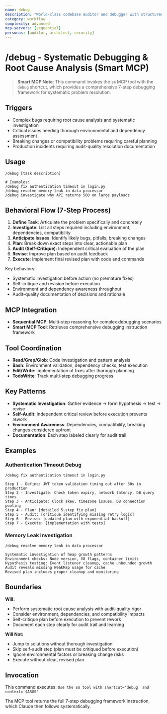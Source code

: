 ```yaml
---
name: debug
description: "World-class codebase auditor and debugger with structured 7-step process"
category: workflow
complexity: advanced
mcp-servers: [sequential]
personas: [auditor, architect, security]
---
```


# /debug - Systematic Debugging & Root Cause Analysis (Smart MCP)

> **Smart MCP Note**: This command invokes the `sm` MCP tool with the `debug` shortcut, which provides a comprehensive 7-step debugging framework for systematic problem resolution.

## Triggers
- Complex bugs requiring root cause analysis and systematic investigation
- Critical issues needing thorough environmental and dependency assessment
- Breaking changes or compatibility problems requiring careful planning
- Production incidents requiring audit-quality resolution documentation

## Usage
```
/debug [task description]

# Examples:
/debug fix authentication timeout in login.py
/debug resolve memory leak in data processor
/debug investigate why API returns 500 on large payloads
```

## Behavioral Flow (7-Step Process)

1. **Define Task**: Articulate the problem specifically and concretely
2. **Investigate**: List all steps required including environment, dependencies, compatibility
3. **Anticipate Issues**: Identify likely bugs, pitfalls, breaking changes
4. **Plan**: Break down exact steps into clear, actionable plan
5. **Audit (Self-Critique)**: Independent critical evaluation of the plan
6. **Revise**: Improve plan based on audit feedback
7. **Execute**: Implement final revised plan with code and commands

Key behaviors:
- Systematic investigation before action (no premature fixes)
- Self-critique and revision before execution
- Environment and dependency awareness throughout
- Audit-quality documentation of decisions and rationale

## MCP Integration
- **Sequential MCP**: Multi-step reasoning for complex debugging scenarios
- **Smart MCP Tool**: Retrieves comprehensive debugging instruction framework

## Tool Coordination
- **Read/Grep/Glob**: Code investigation and pattern analysis
- **Bash**: Environment validation, dependency checks, test execution
- **Edit/Write**: Implementation of fixes after thorough planning
- **TodoWrite**: Track multi-step debugging progress

## Key Patterns
- **Systematic Investigation**: Gather evidence → form hypothesis → test → revise
- **Self-Audit**: Independent critical review before execution prevents rework
- **Environment Awareness**: Dependencies, compatibility, breaking changes considered upfront
- **Documentation**: Each step labeled clearly for audit trail

## Examples

### Authentication Timeout Debug
```
/debug fix authentication timeout in login.py

Step 1 - Define: JWT token validation timing out after 30s in production
Step 2 - Investigate: Check token expiry, network latency, DB query times
Step 3 - Anticipate: Clock skew, timezone issues, DB connection pooling
Step 4 - Plan: [detailed 5-step fix plan]
Step 5 - Audit: [critique identifying missing retry logic]
Step 6 - Revise: [updated plan with exponential backoff]
Step 7 - Execute: [implementation with tests]
```

### Memory Leak Investigation
```
/debug resolve memory leak in data processor

Systematic investigation of heap growth patterns
Environment checks: Node version, V8 flags, container limits
Hypothesis testing: Event listener cleanup, cache unbounded growth
Audit reveals missing WeakMap usage for cache
Revised plan includes proper cleanup and monitoring
```

## Boundaries

**Will:**
- Perform systematic root cause analysis with audit-quality rigor
- Consider environment, dependencies, and compatibility impacts
- Self-critique plan before execution to prevent rework
- Document each step clearly for audit trail and learning

**Will Not:**
- Jump to solutions without thorough investigation
- Skip self-audit step (plan must be critiqued before execution)
- Ignore environmental factors or breaking change risks
- Execute without clear, revised plan

## Invocation
This command executes: `Use the sm tool with shortcut='debug' and context='$ARGS'`

The MCP tool returns the full 7-step debugging framework instruction, which Claude then follows systematically.

